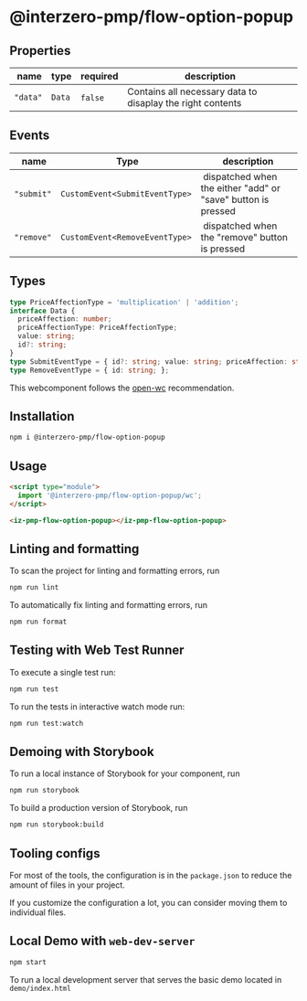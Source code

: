 # @interzero-pmp/flow-option-popup

## Properties 
| name | type | required | description |
|------|------|----------|-------------|
| `"data"` | `Data` | `false` | Contains all necessary data to disaplay the right contents |

## Events 
| name | Type | description |
|-------|------|-------------|
| `"submit"` | `CustomEvent<SubmitEventType>` | dispatched when the either "add" or "save" button is pressed |
| `"remove"` | `CustomEvent<RemoveEventType>` | dispatched when the "remove" button is pressed |


## Types 
```typescript
type PriceAffectionType = 'multiplication' | 'addition';
interface Data {
  priceAffection: number;
  priceAffectionType: PriceAffectionType;
  value: string;
  id?: string;
}
type SubmitEventType = { id?: string; value: string; priceAffection: string; priceAffectionType: PriceAffectionType; };
type RemoveEventType = { id: string; };
```


This webcomponent follows the [open-wc](https://github.com/open-wc/open-wc) recommendation.

## Installation

```bash
npm i @interzero-pmp/flow-option-popup
```

## Usage

```html
<script type="module">
  import '@interzero-pmp/flow-option-popup/wc';
</script>

<iz-pmp-flow-option-popup></iz-pmp-flow-option-popup>
```

## Linting and formatting

To scan the project for linting and formatting errors, run

```bash
npm run lint
```

To automatically fix linting and formatting errors, run

```bash
npm run format
```

## Testing with Web Test Runner

To execute a single test run:

```bash
npm run test
```

To run the tests in interactive watch mode run:

```bash
npm run test:watch
```

## Demoing with Storybook

To run a local instance of Storybook for your component, run

```bash
npm run storybook
```

To build a production version of Storybook, run

```bash
npm run storybook:build
```


## Tooling configs

For most of the tools, the configuration is in the `package.json` to reduce the amount of files in your project.

If you customize the configuration a lot, you can consider moving them to individual files.

## Local Demo with `web-dev-server`

```bash
npm start
```

To run a local development server that serves the basic demo located in `demo/index.html`
